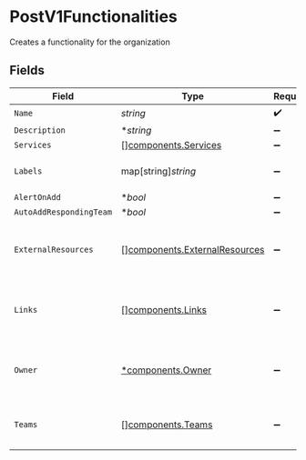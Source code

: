 # PostV1Functionalities

Creates a functionality for the organization


## Fields

| Field                                                                          | Type                                                                           | Required                                                                       | Description                                                                    |
| ------------------------------------------------------------------------------ | ------------------------------------------------------------------------------ | ------------------------------------------------------------------------------ | ------------------------------------------------------------------------------ |
| `Name`                                                                         | *string*                                                                       | :heavy_check_mark:                                                             | N/A                                                                            |
| `Description`                                                                  | **string*                                                                      | :heavy_minus_sign:                                                             | N/A                                                                            |
| `Services`                                                                     | [][components.Services](../../models/components/services.md)                   | :heavy_minus_sign:                                                             | N/A                                                                            |
| `Labels`                                                                       | map[string]*string*                                                            | :heavy_minus_sign:                                                             | A hash of label keys and values                                                |
| `AlertOnAdd`                                                                   | **bool*                                                                        | :heavy_minus_sign:                                                             | N/A                                                                            |
| `AutoAddRespondingTeam`                                                        | **bool*                                                                        | :heavy_minus_sign:                                                             | N/A                                                                            |
| `ExternalResources`                                                            | [][components.ExternalResources](../../models/components/externalresources.md) | :heavy_minus_sign:                                                             | An array of external resources to attach to this service.                      |
| `Links`                                                                        | [][components.Links](../../models/components/links.md)                         | :heavy_minus_sign:                                                             | An array of links to associate with this service                               |
| `Owner`                                                                        | [*components.Owner](../../models/components/owner.md)                          | :heavy_minus_sign:                                                             | An object representing a Team that owns the service                            |
| `Teams`                                                                        | [][components.Teams](../../models/components/teams.md)                         | :heavy_minus_sign:                                                             | An array of teams to attach to this service.                                   |